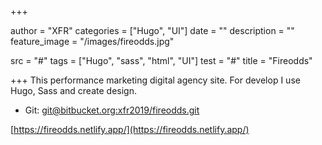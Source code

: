 +++

author = "XFR"
categories = ["Hugo", "UI"]
date = ""
description = ""
feature_image = "/images/fireodds.jpg"

src = "#"
tags = ["Hugo", "sass", "html", "UI"]
test = "#"
title = "Fireodds"

+++
This performance marketing digital agency site. For develop I use Hugo, Sass and create design. 
- Git: [git@bitbucket.org:xfr2019/fireodds.git](git@bitbucket.org:xfr2019/fireodds.git)
<!--more-->


[https://fireodds.netlify.app/](https://fireodds.netlify.app/)
